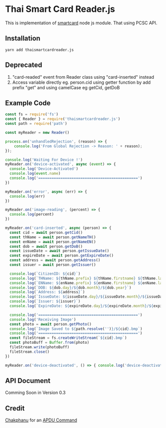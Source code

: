 # Thai Smart Card Reader.js
This is implementation of [smartcard](https://github.com/tomkp/smartcard) node js module. That using PCSC API.

## Installation
```
yarn add thaismartcardreader.js
```

## Deprecated
1. "card-readed" event from Reader class using "card-inserted" instead
2. Access variable directly eg. person.cid using getter function by add prefix "get" and using camelCase eg getCid, getDoB

## Example Code

```javascript
const fs = require('fs')
const { Reader } = require('thaismartcardreader.js')
const path = require('path')

const myReader = new Reader()

process.on('unhandledRejection', (reason) => {
    console.log('From Global Rejection -> Reason: ' + reason);
});

console.log('Waiting For Device !')
myReader.on('device-activated', async (event) => {
  console.log('Device-Activated')
  console.log(event.name)
  console.log('=============================================')
})

myReader.on('error', async (err) => {
  console.log(err)
})

myReader.on('image-reading', (percent) => {
  console.log(percent)
})

myReader.on('card-inserted', async (person) => {
  const cid = await person.getCid()
  const thName = await person.getNameTH()
  const enName = await person.getNameEN()
  const dob = await person.getDoB()
  const issueDate = await person.getIssueDate()
  const expireDate = await person.getExpireDate()
  const address = await person.getAddress()
  const issuer = await person.getIssuer()

  console.log(`CitizenID: ${cid}`)
  console.log(`THName: ${thName.prefix} ${thName.firstname} ${thName.lastname}`)
  console.log(`ENName: ${enName.prefix} ${enName.firstname} ${enName.lastname}`)
  console.log(`DOB: ${dob.day}/${dob.month}/${dob.year}`)
  console.log(`Address: ${address}`)
  console.log(`IssueDate: ${issueDate.day}/${issueDate.month}/${issueDate.year}`)
  console.log(`Issuer: ${issuer}`)
  console.log(`ExpireDate: ${expireDate.day}/${expireDate.month}/${expireDate.year}`)

  console.log('=============================================')
  console.log('Receiving Image')
  const photo = await person.getPhoto()
  console.log(`Image Saved to ${path.resolve('')}/${cid}.bmp`)
  console.log('=============================================')
  const fileStream = fs.createWriteStream(`${cid}.bmp`)
  const photoBuff = Buffer.from(photo)
  fileStream.write(photoBuff)
  fileStream.close()
})

myReader.on('device-deactivated', () => { console.log('device-deactivated') })
```

## API Document

Comming Soon in Version 0.3

## Credit
[Chakphanu](https://github.com) for an [APDU Command](https://github.com/chakphanu/ThaiNationalIDCard/blob/master/APDU.md)